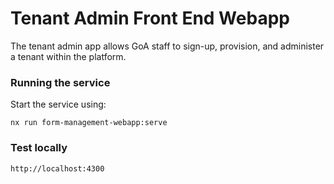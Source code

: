 # Tenant Admin Front End Webapp

The tenant admin app allows GoA staff to sign-up, provision, and administer a tenant within the platform.

### Running the service

Start the service using:

```
nx run form-management-webapp:serve
```

### Test locally

```
http://localhost:4300
```
